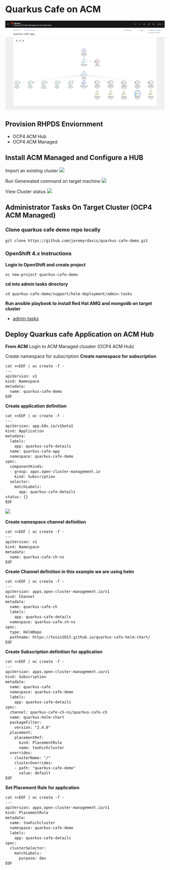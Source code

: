 # Quarkus Cafe on ACM
![](../images/acm-quarkus-cafe-app.png)

## Provision RHPDS Enviornment 
* OCP4 ACM Hub
* OCP4 ACM Managed


## Install ACM Managed and Configure a HUB

Import an existing cluster
![](https://i.imgur.com/IFdi3Ez.png)

Run Genereated command on target machine 
![](https://i.imgur.com/6inP821.png)

View Cluster status
![](https://i.imgur.com/YwLk7w4.png)

## Administrator Tasks On Target Cluster (OCP4 ACM Managed)


### Clone quarkus cafe demo repo locally 
```
git clone https://github.com/jeremyrdavis/quarkus-cafe-demo.git
```

### OpenShift 4.x Instructions 
**Login to OpenShift and create project**
```
oc new-project quarkus-cafe-demo
```

**cd into admin tasks directory**
```
cd quarkus-cafe-demo/support/helm-deployment/admin-tasks
```

**Run ansible playbook to install Red Hat AMQ and mongodb on target cluster**
* [admin-tasks](https://github.com/jeremyrdavis/quarkus-cafe-demo/blob/master/support/helm-deployment/admin-tasks/README.md)


## Deploy Quarkus cafe Application on ACM Hub
**From ACM**
Login to ACM Managed clusater (OCP4 ACM Hub)

Create namespace for subscription
**Create namespace for subscription**
```
cat <<EOF | oc create -f -
---
apiVersion: v1
kind: Namespace
metadata:
  name: quarkus-cafe-demo
EOF
```

**Create application definition**
```
cat <<EOF | oc create -f -
---
apiVersion: app.k8s.io/v1beta1
kind: Application
metadata:
  labels:
    app: quarkus-cafe-details
  name: quarkus-cafe-app
  namespace: quarkus-cafe-demo
spec:
  componentKinds:
  - group: apps.open-cluster-management.io
    kind: Subscription
  selector:
    matchLabels:
      app: quarkus-cafe-details
status: {}
EOF
```
![](https://i.imgur.com/LDOBpeh.png)

**Create namespace channel definition**
```
cat <<EOF | oc create -f -
---
apiVersion: v1
kind: Namespace
metadata:
  name: quarkus-cafe-ch-ns
EOF
```

**Create Channel definition in this example we are using helm**
```
cat <<EOF | oc create -f -
---
apiVersion: apps.open-cluster-management.io/v1
kind: Channel
metadata:
  name: quarkus-cafe-ch
  labels:
    app: quarkus-cafe-details
  namespace: quarkus-cafe-ch-ns
spec:
  type: HelmRepo
  pathname: https://tosin2013.github.io/quarkus-cafe-helm-chart/
EOF
```


**Create Subscription definition for application**
```
cat <<EOF | oc create -f -
---
apiVersion: apps.open-cluster-management.io/v1
kind: Subscription
metadata:
  name: quarkus-cafe
  namespace: quarkus-cafe-demo
  labels:
    app: quarkus-cafe-details
spec:
  channel: quarkus-cafe-ch-ns/quarkus-cafe-ch
  name: quarkus-helm-chart
  packageFilter:
    version: "2.4.0"
  placement:
    placementRef:
      kind: PlacementRule
      name: towhichcluster
  overrides:
  - clusterName: "/"
    clusterOverrides:
    - path: "quarkus-cafe-demo"
      value: default
EOF
```

**Set Placement Rule for application**
```
cat <<EOF | oc create -f -
---
apiVersion: apps.open-cluster-management.io/v1
kind: PlacementRule
metadata:
  name: towhichcluster
  namespace: quarkus-cafe-demo
  labels:
    app: quarkus-cafe-details
spec:
  clusterSelector:
    matchLabels:
      purpose: dev
EOF
```

